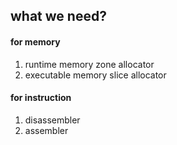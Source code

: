 ## what we need?

#### for memory
1. runtime memory zone allocator
2. executable memory slice allocator

#### for instruction
1. disassembler
2. assembler
